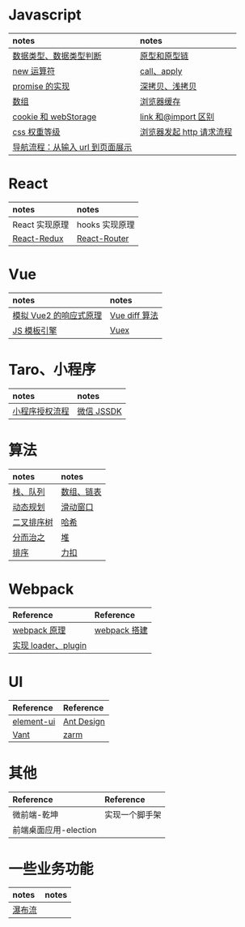 <!--
 * @Description:
 * @Author: chengfengZeng
 * @Date: 2022-01-24 15:44:22
 * @LastEditors: chengfengZeng
 * @LastEditTime: 2022-02-17 17:12:17
-->

# Javascript

| notes                                                                                  | notes                                                                           |
| :------------------------------------------------------------------------------------- | :------------------------------------------------------------------------------ |
| [数据类型、数据类型判断](https://github.com/zchfeng/base/tree/master/pages/date-type)  | [原型和原型链](https://github.com/zchfeng/base/tree/master/pages/prototype)     |
| [new 运算符](https://github.com/zchfeng/base/tree/master/pages/new)                    | [call、apply](https://github.com/zchfeng/base/issues/1)                         |
| [promise 的实现](https://github.com/zchfeng/base/tree/master/pages/my-promise)         | [深拷贝、浅拷贝](https://github.com/zchfeng/base/tree/master/pages/deep-copy)   |
| [数组](https://github.com/zchfeng/base/issues/2)                                       | [浏览器缓存](https://github.com/zchfeng/Front-End-note/issues/7)                |
| [cookie 和 webStorage](https://github.com/zchfeng/Front-End-note/issues/8)             | [link 和@import 区别](https://github.com/zchfeng/Front-End-note/issues/9)       |
| [css 权重等级](https://github.com/zchfeng/Front-End-note/issues/10)                    | [浏览器发起 http 请求流程](https://github.com/zchfeng/Front-End-note/issues/11) |
| [导航流程：从输入 url 到页面展示](https://github.com/zchfeng/Front-End-note/issues/12) |

# React

| notes                                                             | notes                                                              |
| :---------------------------------------------------------------- | :----------------------------------------------------------------- |
| React 实现原理                                                    | hooks 实现原理                                                     |
| [React-Redux](https://github.com/zchfeng/Front-End-note/issues/2) | [React-Router](https://github.com/zchfeng/Front-End-note/issues/3) |

# Vue

| notes                                                                                 | notes                                                               |
| :------------------------------------------------------------------------------------ | :------------------------------------------------------------------ |
| [模拟 Vue2 的响应式原理](https://github.com/zchfeng/base/tree/master/pages/vue2-mode) | [Vue diff 算法](https://www.cnblogs.com/wind-lanyan/p/9061684.html) |
| [JS 模板引擎](https://github.com/zchfeng/Front-End-note/issues/1)                     | [Vuex](https://github.com/zchfeng/Front-End-note/issues/4)          |

# Taro、小程序

| notes                                                                       | notes                                                                                  |
| :-------------------------------------------------------------------------- | :------------------------------------------------------------------------------------- |
| [小程序授权流程](https://github.com/zchfeng/base/tree/master/pages/wx-auth) | [微信 JSSDK](https://developers.weixin.qq.com/doc/offiaccount/OA_Web_Apps/JS-SDK.html) |

# 算法

| notes                                                                                                                                                                                                                          | notes                                                                 |
| :----------------------------------------------------------------------------------------------------------------------------------------------------------------------------------------------------------------------------- | :-------------------------------------------------------------------- |
| [栈、队列](https://github.com/CodeNightGame/CodeNightGame/issues/7)                                                                                                                                                            | [数组、链表](https://github.com/CodeNightGame/CodeNightGame/issues/1) |
| [动态规划](https://github.com/CodeNightGame/CodeNightGame/issues/2)                                                                                                                                                            | [滑动窗口](https://github.com/CodeNightGame/CodeNightGame/issues/3)   |
| [二叉排序树](https://github.com/CodeNightGame/CodeNightGame/issues/4)                                                                                                                                                          | [哈希](https://github.com/CodeNightGame/CodeNightGame/issues/5)       |
| [分而治之](https://github.com/CodeNightGame/CodeNightGame/issues/6)                                                                                                                                                            | [堆](https://github.com/CodeNightGame/CodeNightGame/issues/8)         |
| [排序](https://mp.weixin.qq.com/s?__biz=MzUyNjQxNjYyMg==&mid=2247484184&idx=1&sn=62965b401aa42107b3c17d1d8ea17454&chksm=fa0e6c99cd79e58f298e9026f677f912bd8c8e55edb48fc509b2b5834f05e529a9b47d59d202&scene=21#wechat_redirect) | [力扣](https://leetcode-cn.com/problemset/all/)                       |

# Webpack

| Reference                                                          | Reference                                                    |
| :----------------------------------------------------------------- | :----------------------------------------------------------- |
| [webpack 原理](https://github.com/zchfeng/Front-End-note/issues/6) | [webpack 搭建](https://github.com/Wscats/articles/issues/65) |
| [实现 loader、plugin](https://github.com/zchfeng/webpack_note)     |

# UI

| Reference                                                            | Reference                                                |
| :------------------------------------------------------------------- | :------------------------------------------------------- |
| [element-ui](https://element.eleme.io/#/zh-CN/component/time-picker) | [Ant Design](https://ant.design/components/overview-cn/) |
| [Vant](https://vant-contrib.gitee.io/vant/#/zh-CN/)                  | [zarm](https://zarm.design/#/components/input)           |

# 其他

| Reference             | Reference      |
| :-------------------- | :------------- |
| 微前端-乾坤           | 实现一个脚手架 |
| 前端桌面应用-election |

# 一些业务功能

| notes                                                                      | notes |
| :------------------------------------------------------------------------- | :---- |
| [瀑布流](https://github.com/zchfeng/base/tree/master/pages/waterfall-flow) |

